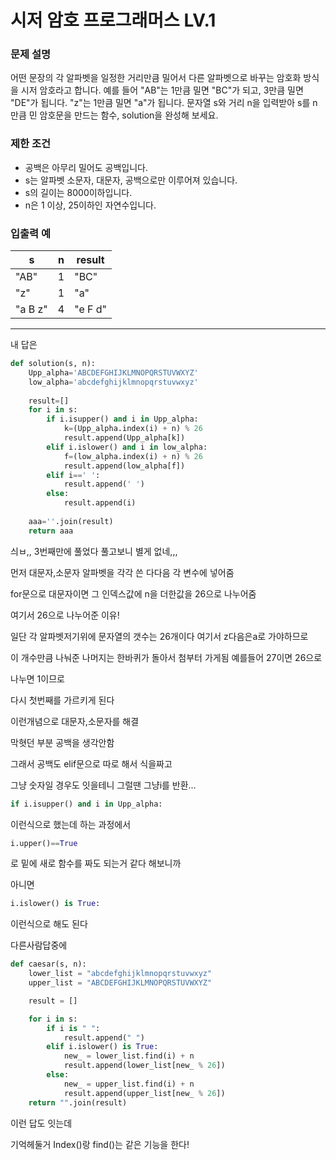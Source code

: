 # 시저 암호 프로그래머스 LV.1

### **문제 설명**

어떤 문장의 각 알파벳을 일정한 거리만큼 밀어서 다른 알파벳으로 바꾸는 암호화 방식을 시저 암호라고 합니다. 예를 들어 "AB"는 1만큼 밀면 "BC"가 되고, 3만큼 밀면 "DE"가 됩니다. "z"는 1만큼 밀면 "a"가 됩니다. 문자열 s와 거리 n을 입력받아 s를 n만큼 민 암호문을 만드는 함수, solution을 완성해 보세요.

### 제한 조건

- 공백은 아무리 밀어도 공백입니다.
- s는 알파벳 소문자, 대문자, 공백으로만 이루어져 있습니다.
- s의 길이는 8000이하입니다.
- n은 1 이상, 25이하인 자연수입니다.

### 입출력 예

| s | n | result |
| --- | --- | --- |
| "AB" | 1 | "BC" |
| "z" | 1 | "a" |
| "a B z" | 4 | "e F d" |

---

내 답은

```python
def solution(s, n):
    Upp_alpha='ABCDEFGHIJKLMNOPQRSTUVWXYZ'
    low_alpha='abcdefghijklmnopqrstuvwxyz'
    
    result=[]
    for i in s:
        if i.isupper() and i in Upp_alpha:
            k=(Upp_alpha.index(i) + n) % 26
            result.append(Upp_alpha[k])
        elif i.islower() and i in low_alpha:
            f=(low_alpha.index(i) + n) % 26
            result.append(low_alpha[f])
        elif i==' ':
            result.append(' ')
        else:
            result.append(i)
            
    aaa=''.join(result)
    return aaa
```

싀ㅂ,, 3번째만에 풀었다 풀고보니 별게 없네,,,

먼저 대문자,소문자 알파벳을 각각 쓴 다다음 각 변수에 넣어줌

for문으로 대문자이면 그 인덱스값에 n을 더한값을 26으로 나누어줌

여기서 26으로 나누어준 이유!

일단 각 알파벳저기위에 문자열의 갯수는 26개이다 여기서 z다음은a로 가야하므로

이 개수만큼 나눠준 나머지는 한바퀴가 돌아서 첨부터 가게됨 예를들어 27이면 26으로

나누면 1이므로

다시 첫번째를 가르키게 된다

이런개념으로 대문자,소문자를 해결

막혓던 부분 공백을 생각안함

그래서 공백도 elif문으로 따로 해서 식을짜고

그냥 숫자일 경우도 잇을테니 그럴땐 그냥i를 반환…

```python
if i.isupper() and i in Upp_alpha:
```

이런식으로 했는데 하는 과정에서

```python
i.upper()==True 
```

로 밑에 새로 함수를 짜도 되는거 같다 해보니까

아니면

```python
i.islower() is True:
```

이런식으로 해도 된다

다른사람답중에

```python
def caesar(s, n):
    lower_list = "abcdefghijklmnopqrstuvwxyz"
    upper_list = "ABCDEFGHIJKLMNOPQRSTUVWXYZ"

    result = []

    for i in s:
        if i is " ":
            result.append(" ")
        elif i.islower() is True:
            new_ = lower_list.find(i) + n
            result.append(lower_list[new_ % 26])
        else:
            new_ = upper_list.find(i) + n
            result.append(upper_list[new_ % 26])
    return "".join(result)
```

이런 답도 잇는데

기억헤둘거 Index()랑 find()는 같은 기능을 한다!